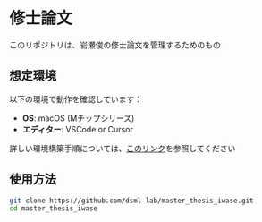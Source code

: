 # 修士論文

このリポジトリは、岩瀬俊の修士論文を管理するためのもの

## 想定環境
以下の環境で動作を確認しています：

- **OS**: macOS (Mチップシリーズ)
- **エディター**: VSCode or Cursor

詳しい環境構築手順については、[このリンク](https://qiita.com/tofu/items/6f590abb11a344b1fe7a)を参照してください

## 使用方法
```bash
git clone https://github.com/dsml-lab/master_thesis_iwase.git
cd master_thesis_iwase
```

